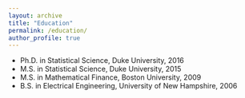 ```yaml
---
layout: archive
title: "Education"
permalink: /education/
author_profile: true
---
```


* Ph.D. in Statistical Science, Duke University, 2016
* M.S. in Statistical Science, Duke University, 2015
* M.S. in Mathematical Finance, Boston University, 2009
* B.S. in Electrical Engineering, University of New Hampshire, 2006
